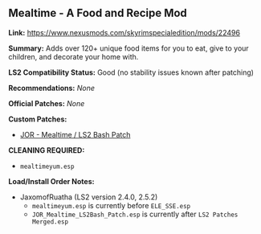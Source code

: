 ## Mealtime - A Food and Recipe Mod

**Link:** https://www.nexusmods.com/skyrimspecialedition/mods/22496

**Summary:** Adds over 120+ unique food items for you to eat, give to your children, and decorate your home with.

**LS2 Compatibility Status:** Good (no stability issues known after patching)

**Recommendations:** 
_None_

**Official Patches:**
_None_

**Custom Patches:**
* [JOR - Mealtime / LS2 Bash Patch](/custom-patches/2.4.0/JOR_Mealtime_LS2Bash_Patch.esp)

**CLEANING REQUIRED:**
* `mealtimeyum.esp`

**Load/Install Order Notes:**
* JaxomofRuatha (LS2 version 2.4.0, 2.5.2)
  * `mealtimeyum.esp` is currently before `ELE_SSE.esp`
  * `JOR_Mealtime_LS2Bash_Patch.esp` is currently after `LS2 Patches Merged.esp`